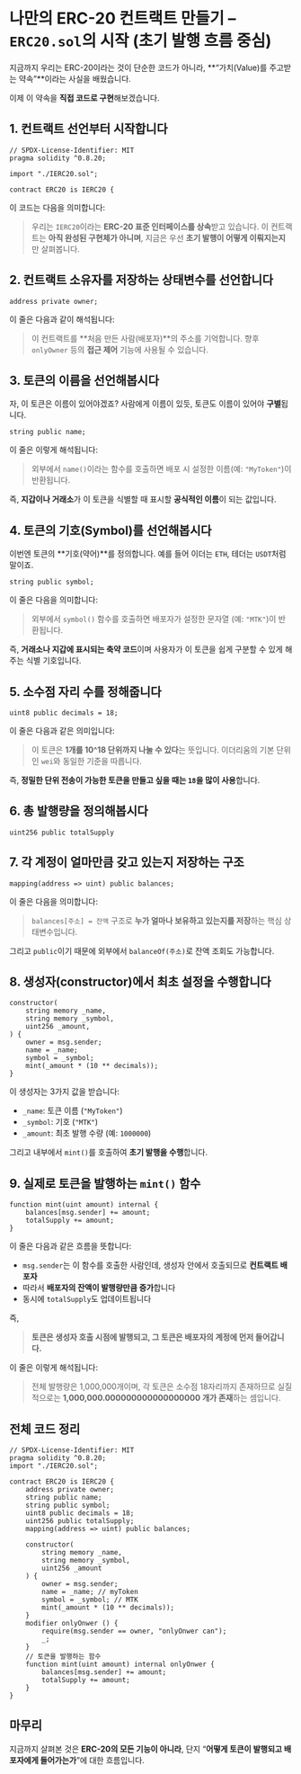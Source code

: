 # 나만의 ERC-20 컨트랙트 만들기 – `ERC20.sol`의 시작 (초기 발행 흐름 중심)

지금까지 우리는 ERC-20이라는 것이
단순한 코드가 아니라,
**“가치(Value)를 주고받는 약속”**이라는 사실을 배웠습니다.

이제 이 약속을 **직접 코드로 구현**해보겠습니다.

## 1. 컨트랙트 선언부터 시작합니다

```solidity
// SPDX-License-Identifier: MIT
pragma solidity ^0.8.20;

import "./IERC20.sol";

contract ERC20 is IERC20 {
```

이 코드는 다음을 의미합니다:

> 우리는 `IERC20`이라는 **ERC-20 표준 인터페이스를 상속**받고 있습니다.
> 이 컨트랙트는 **아직 완성된 구현체가 아니며**,
> 지금은 우선 **초기 발행이 어떻게 이뤄지는지**만 살펴봅니다.

## 2. 컨트랙트 소유자를 저장하는 상태변수를 선언합니다

```solidity
address private owner;
```

이 줄은 다음과 같이 해석됩니다:

> 이 컨트랙트를 **처음 만든 사람(배포자)**의 주소를 기억합니다.
> 향후 `onlyOwner` 등의 **접근 제어** 기능에 사용될 수 있습니다.

## 3. 토큰의 이름을 선언해봅시다

자, 이 토큰은 이름이 있어야겠죠?
사람에게 이름이 있듯, 토큰도 이름이 있어야 **구별**됩니다.

```solidity
string public name;
```

이 줄은 이렇게 해석됩니다:

> 외부에서 `name()`이라는 함수를 호출하면
> 배포 시 설정한 이름(예: `"MyToken"`)이 반환됩니다.

즉,
**지갑이나 거래소**가 이 토큰을 식별할 때 표시할 **공식적인 이름**이 되는 값입니다.

## 4. 토큰의 기호(Symbol)를 선언해봅시다

이번엔 토큰의 **기호(약어)**를 정의합니다.
예를 들어 이더는 `ETH`, 테더는 `USDT`처럼 말이죠.

```solidity
string public symbol;
```

이 줄은 다음을 의미합니다:

> 외부에서 `symbol()` 함수를 호출하면
> 배포자가 설정한 문자열 (예: `"MTK"`)이 반환됩니다.

즉,
**거래소나 지갑에 표시되는 축약 코드**이며
사용자가 이 토큰을 쉽게 구분할 수 있게 해주는 식별 기호입니다.

## 5. 소수점 자리 수를 정해줍니다

```solidity
uint8 public decimals = 18;
```

이 줄은 다음과 같은 의미입니다:

> 이 토큰은 **1개를 10^18 단위까지 나눌 수 있다**는 뜻입니다.
> 이더리움의 기본 단위인 `wei`와 동일한 기준을 따릅니다.

즉,
**정밀한 단위 전송이 가능한 토큰을 만들고 싶을 때는 `18`을 많이 사용**합니다.

## 6. 총 발행량을 정의해봅시다

```solidity
uint256 public totalSupply
```

## 7. 각 계정이 얼마만큼 갖고 있는지 저장하는 구조

```solidity
mapping(address => uint) public balances;
```

이 줄은 다음을 의미합니다:

> `balances[주소] = 잔액` 구조로
> **누가 얼마나 보유하고 있는지를 저장**하는 핵심 상태변수입니다.

그리고 `public`이기 때문에 외부에서 `balanceOf(주소)`로 잔액 조회도 가능합니다.

## 8. 생성자(constructor)에서 최초 설정을 수행합니다

```solidity
constructor(
    string memory _name,
    string memory _symbol,
    uint256 _amount,
) {
    owner = msg.sender;
    name = _name;
    symbol = _symbol;
    mint(_amount * (10 ** decimals));
}
```

이 생성자는 3가지 값을 받습니다:

- `_name`: 토큰 이름 (`"MyToken"`)
- `_symbol`: 기호 (`"MTK"`)
- `_amount`: 최초 발행 수량 (예: `1000000`)

그리고 내부에서 `mint()`를 호출하여 **초기 발행을 수행**합니다.

## 9. 실제로 토큰을 발행하는 `mint()` 함수

```solidity
function mint(uint amount) internal {
    balances[msg.sender] += amount;
    totalSupply += amount;
}
```

이 줄은 다음과 같은 흐름을 뜻합니다:

- `msg.sender`는 이 함수를 호출한 사람인데, 생성자 안에서 호출되므로 **컨트랙트 배포자**
- 따라서 **배포자의 잔액이 발행량만큼 증가**합니다
- 동시에 `totalSupply`도 업데이트됩니다

즉,

> **토큰은 생성자 호출 시점에 발행되고,
> 그 토큰은 배포자의 계정에 먼저 들어갑니다.**

이 줄은 이렇게 해석됩니다:

> 전체 발행량은 1,000,000개이며,
> 각 토큰은 소수점 18자리까지 존재하므로
> 실질적으로는 **1,000,000.000000000000000000 개가 존재**하는 셈입니다.

## 전체 코드 정리

```solidity
// SPDX-License-Identifier: MIT
pragma solidity ^0.8.20;
import "./IERC20.sol";

contract ERC20 is IERC20 {
    address private owner;
    string public name;
    string public symbol;
    uint8 public decimals = 18;
    uint256 public totalSupply;
    mapping(address => uint) public balances;

    constructor(
        string memory _name,
        string memory _symbol,
        uint256 _amount
    ) {
        owner = msg.sender;
        name = _name; // myToken
        symbol = _symbol; // MTK
        mint(_amount * (10 ** decimals));
    }
    modifier onlyOnwer () {
        require(msg.sender == owner, "onlyOnwer can");
        _;
    }
    // 토큰을 발행하는 함수
    function mint(uint amount) internal onlyOnwer {
        balances[msg.sender] += amount;
        totalSupply += amount;
    }
}

```

## 마무리

지금까지 살펴본 것은
**ERC-20의 모든 기능이 아니라**,
단지 “**어떻게 토큰이 발행되고 배포자에게 들어가는가**”에 대한 흐름입니다.
